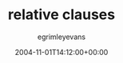 ---
title: 'relative clauses'
posts: 11
hash: 't76'
author: 'egrimleyevans'
date: 2004-11-01T14:12:00+00:00
sources:
  - http://forums.tokipona.org/viewtopic.php%3Ft=76.html
---